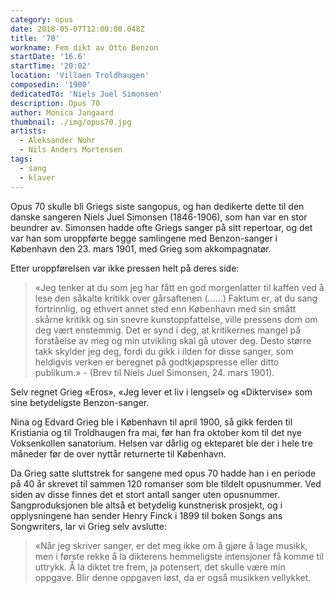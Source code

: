 ```yaml
---
category: opus
date: 2018-05-07T12:00:00.048Z
title: '70'
workname: Fem dikt av Otto Benzon
startDate: '16.6'
startTime: '20:02'
location: 'Villaen Troldhaugen'
composedin: '1900'
dedicatedTo: 'Niels Juel Simonsen'
description: Opus 70
author: Monica Jangaard
thumbnail: ./img/opus70.jpg
artists:
  - Aleksander Nohr
  - Nils Anders Mortensen
tags:
  - sang
  - klaver
---
```

Opus 70 skulle bli Griegs siste sangopus, og han dedikerte dette til den danske sangeren Niels Juel Simonsen (1846-1906), som han var en stor beundrer av. Simonsen hadde ofte Griegs sanger på sitt repertoar, og det var han som uroppførte begge samlingene med Benzon-sanger i København den 23. mars 1901, med Grieg som akkompagnatør.  

Etter uroppførelsen var ikke pressen helt på deres side:

> «Jeg tenker at du som jeg har fått en god morgenlatter til kaffen ved å lese den såkalte kritikk over gårsaftenen (……) Faktum er, at du sang fortrinnlig, og ethvert annet sted enn København med sin smått skårne kritikk og sin snevre kunstoppfattelse, ville pressens dom om deg vært enstemmig. Det er synd i deg, at kritikernes mangel på forståelse av meg og min utvikling skal gå utover deg. Desto større takk skylder jeg deg, fordi du gikk i ilden for disse sanger, som heldigvis verken er beregnet på godtkjøpspresse eller ditto publikum.» - (Brev til Niels Juel Simonsen, 24. mars 1901).

Selv regnet Grieg «Eros», «Jeg lever et liv i lengsel» og «Diktervise» som sine betydeligste Benzon-sanger.  

Nina og Edvard Grieg ble i København til april 1900, så gikk ferden til Kristiania og til Troldhaugen fra mai, før han fra oktober kom til det nye Voksenkollen sanatorium. Helsen var dårlig og ekteparet ble der i hele tre måneder før de over nyttår returnerte til København.

Da Grieg satte sluttstrek for sangene med opus 70 hadde han i en periode på 40 år skrevet til sammen 120 romanser som ble tildelt opusnummer. Ved siden av disse finnes det et stort antall sanger uten opusnummer. Sangproduksjonen ble altså et betydelig kunstnerisk prosjekt, og i opplysningene han sender Henry Finck i 1899 til boken Songs ans Songwriters, lar vi Grieg selv avslutte:

> «Når jeg skriver sanger, er det meg ikke om å gjøre å lage musikk, men i første rekke å la dikterens hemmeligste intensjoner få komme til uttrykk. Å la diktet tre frem, ja potensert, det skulle være min oppgave. Blir denne oppgaven løst, da er også musikken vellykket.
